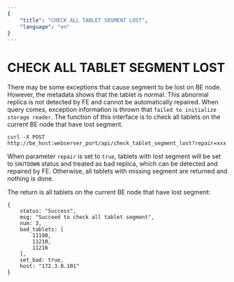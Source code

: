 ```yaml
---
{
    "title": "CHECK ALL TABLET SEGMENT LOST",
    "language": "en"
}
---
```


<!-- 
Licensed to the Apache Software Foundation (ASF) under one
or more contributor license agreements.  See the NOTICE file
distributed with this work for additional information
regarding copyright ownership.  The ASF licenses this file
to you under the Apache License, Version 2.0 (the
"License"); you may not use this file except in compliance
with the License.  You may obtain a copy of the License at

  http://www.apache.org/licenses/LICENSE-2.0

Unless required by applicable law or agreed to in writing,
software distributed under the License is distributed on an
"AS IS" BASIS, WITHOUT WARRANTIES OR CONDITIONS OF ANY
KIND, either express or implied.  See the License for the
specific language governing permissions and limitations
under the License.
-->

# CHECK ALL TABLET SEGMENT LOST
   
There may be some exceptions that cause segment to be lost on BE node. However, the metadata shows that the tablet is normal. This abnormal replica is not detected by FE and cannot be automatically repaired.
When query comes, exception information is thrown that `failed to initialize storage reader`. The function of this interface is to check all tablets on the current BE node that have lost segment.

```
curl -X POST http://be_host:webserver_port/api/check_tablet_segment_lost?repair=xxx
```

When parameter `repair` is set to `true`, tablets with lost segment will be set to `SHUTDOWN` status and treated as bad replica, which can be detected and repaired by FE. Otherwise, all tablets with missing segment are returned and nothing is done.

The return is all tablets on the current BE node that have lost segment:

```
{
    status: "Success",
    msg: "Succeed to check all tablet segment",
    num: 3,
    bad_tablets: [
        11190,
        11210,
        11216
    ],
    set_bad: true,
    host: "172.3.0.101"
}
```
